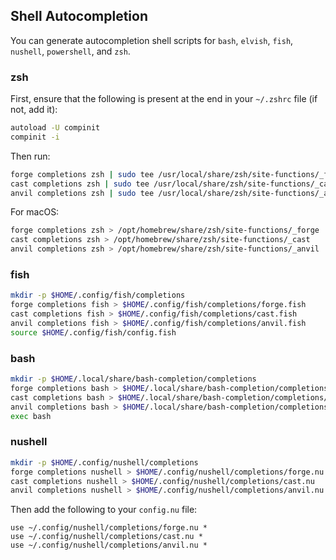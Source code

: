 ## Shell Autocompletion

You can generate autocompletion shell scripts for `bash`, `elvish`, `fish`, `nushell`, `powershell`, and `zsh`.

### zsh

First, ensure that the following is present at the end in your `~/.zshrc` file (if not, add it):

```sh
autoload -U compinit
compinit -i
```

Then run:

```sh
forge completions zsh | sudo tee /usr/local/share/zsh/site-functions/_forge
cast completions zsh | sudo tee /usr/local/share/zsh/site-functions/_cast
anvil completions zsh | sudo tee /usr/local/share/zsh/site-functions/_anvil
```

For macOS:

```sh
forge completions zsh > /opt/homebrew/share/zsh/site-functions/_forge
cast completions zsh > /opt/homebrew/share/zsh/site-functions/_cast
anvil completions zsh > /opt/homebrew/share/zsh/site-functions/_anvil
```

### fish

```sh
mkdir -p $HOME/.config/fish/completions
forge completions fish > $HOME/.config/fish/completions/forge.fish
cast completions fish > $HOME/.config/fish/completions/cast.fish
anvil completions fish > $HOME/.config/fish/completions/anvil.fish
source $HOME/.config/fish/config.fish
```

### bash

```sh
mkdir -p $HOME/.local/share/bash-completion/completions
forge completions bash > $HOME/.local/share/bash-completion/completions/forge
cast completions bash > $HOME/.local/share/bash-completion/completions/cast
anvil completions bash > $HOME/.local/share/bash-completion/completions/anvil
exec bash
```

### nushell

```sh
mkdir -p $HOME/.config/nushell/completions
forge completions nushell > $HOME/.config/nushell/completions/forge.nu
cast completions nushell > $HOME/.config/nushell/completions/cast.nu
anvil completions nushell > $HOME/.config/nushell/completions/anvil.nu
```

Then add the following to your `config.nu` file:

```nu
use ~/.config/nushell/completions/forge.nu *
use ~/.config/nushell/completions/cast.nu *
use ~/.config/nushell/completions/anvil.nu *
```

